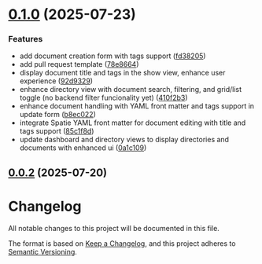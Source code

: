 # [0.1.0](https://github.com/rmirandasv/clip/compare/v0.0.2...v0.1.0) (2025-07-23)


### Features

* add document creation form with tags support ([fd38205](https://github.com/rmirandasv/clip/commit/fd382050626f956582e1bc52bcf2a98aa6521b54))
* add pull request template ([78e8664](https://github.com/rmirandasv/clip/commit/78e8664b192b580376934a2f25b0dbe29e716a79))
* display document title and tags in the show view, enhance user experience ([92d9329](https://github.com/rmirandasv/clip/commit/92d93292cd0e46995dfbf627e2c873b542d1e12f))
* enhance directory view with document search, filtering, and grid/list toggle (no backend filter funcionality yet) ([410f2b3](https://github.com/rmirandasv/clip/commit/410f2b35ae93c3abecd9f68f185672ebee83ed1b))
* enhance document handling with YAML front matter and tags support in update form ([b8ec022](https://github.com/rmirandasv/clip/commit/b8ec0221693f6e8ee2cb9a7b0657d8ff0e2b7edd))
* integrate Spatie YAML front matter for document editing with title and tags support ([85c1f8d](https://github.com/rmirandasv/clip/commit/85c1f8dc36521bc01d7a3fb4199fca5e644b6dfe))
* update dashboard and directory views to display directories and documents with enhanced ui ([0a1c109](https://github.com/rmirandasv/clip/commit/0a1c10971b67dbe1d5e55ad89918e273fd25601e))

## [0.0.2](https://github.com/rmirandasv/clip/compare/v0.0.1...v0.0.2) (2025-07-20)

# Changelog

All notable changes to this project will be documented in this file.

The format is based on [Keep a Changelog](https://keepachangelog.com/en/1.0.0/),
and this project adheres to [Semantic Versioning](https://semver.org/spec/v2.0.0.html).
